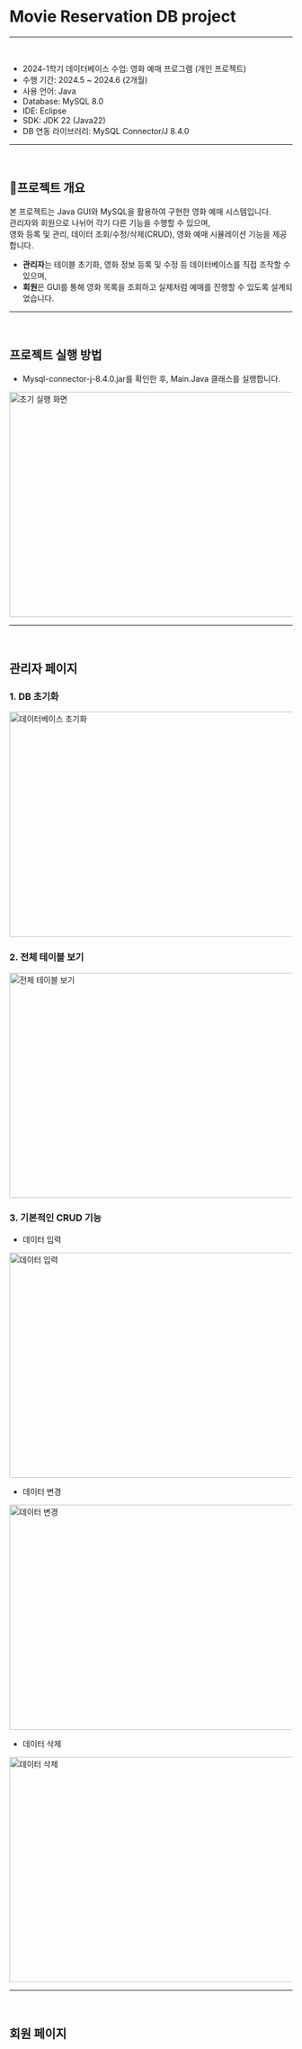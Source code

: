 # Movie Reservation DB project

---
<br/>

- 2024-1학기 데이터베이스 수업: 영화 예매 프로그램 (개인 프로젝트)
- 수행 기간: 2024.5 ~ 2024.6 (2개월)
- 사용 언어: Java
- Database: MySQL 8.0
- IDE: Eclipse
- SDK: JDK 22 (Java22)
- DB 연동 라이브러리: MySQL Connector/J 8.4.0

---
<br/>

## 🎥프로젝트 개요
본 프로젝트는 Java GUI와 MySQL을 활용하여 구현한 영화 예매 시스템입니다.<br/>
관리자와 회원으로 나뉘어 각기 다른 기능을 수행할 수 있으며,<br/>
영화 등록 및 관리, 데이터 조회/수정/삭제(CRUD), 영화 예매 시뮬레이션 기능을 제공합니다.<br/>
- **관리자**는 테이블 초기화, 영화 정보 등록 및 수정 등 데이터베이스를 직접 조작할 수 있으며,
- **회원**은 GUI를 통해 영화 목록을 조회하고 실제처럼 예매를 진행할 수 있도록 설계되었습니다.

---
<br/>

## 프로젝트 실행 방법
- Mysql-connector-j-8.4.0.jar를 확인한 후, Main.Java 클래스를 실행합니다.

<img width="600" height="400" alt="초기 실행 화면" src="https://github.com/user-attachments/assets/8db6d4aa-20a8-453c-899a-ebf541c80370" />

---
<br/>

## 관리자 페이지 
### 1. DB 초기화
<img width="600" height="400" alt="데이터베이스 초기화" src="https://github.com/user-attachments/assets/128d7141-b850-4bbd-8bb6-5e0b6ebdf488" />
<br/>

### 2. 전체 테이블 보기
<img width="600" height="400" alt="전체 테이블 보기" src="https://github.com/user-attachments/assets/ee820622-02f8-432d-be69-2c76428bd368" />
<br/>

### 3. 기본적인 CRUD 기능
- 데이터 입력
<img width="600" height="400" alt="데이터 입력" src="https://github.com/user-attachments/assets/d2cacf90-9c4c-430c-b654-60134c9637a0" />
<br/>

- 데이터 변경
<img width="600" height="400" alt="데이터 변경" src="https://github.com/user-attachments/assets/d53d4e6f-3daf-46fb-8de6-612aa27abcc6" />
<br/>

- 데이터 삭제
<img width="600" height="400" alt="데이터 삭제" src="https://github.com/user-attachments/assets/6cc7c5cd-60f8-4183-8128-49c56452678b" />
<br/>

---
<br/>

## 회원 페이지
